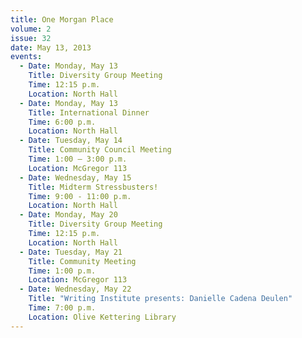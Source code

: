 ```yaml
---
title: One Morgan Place
volume: 2
issue: 32
date: May 13, 2013
events:
  - Date: Monday, May 13
    Title: Diversity Group Meeting
    Time: 12:15 p.m.
    Location: North Hall
  - Date: Monday, May 13
    Title: International Dinner
    Time: 6:00 p.m.
    Location: North Hall
  - Date: Tuesday, May 14
    Title: Community Council Meeting
    Time: 1:00 — 3:00 p.m.
    Location: McGregor 113
  - Date: Wednesday, May 15
    Title: Midterm Stressbusters!
    Time: 9:00 - 11:00 p.m.
    Location: North Hall
  - Date: Monday, May 20
    Title: Diversity Group Meeting
    Time: 12:15 p.m.
    Location: North Hall
  - Date: Tuesday, May 21
    Title: Community Meeting
    Time: 1:00 p.m.
    Location: McGregor 113
  - Date: Wednesday, May 22
    Title: "Writing Institute presents: Danielle Cadena Deulen"
    Time: 7:00 p.m.
    Location: Olive Kettering Library
---
```

